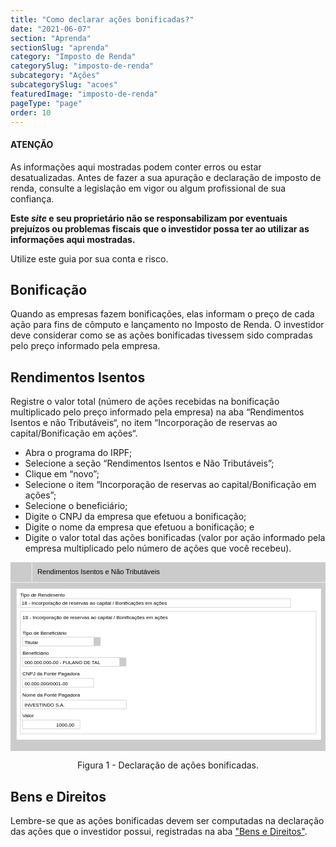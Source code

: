 ```yaml
---
title: "Como declarar ações bonificadas?"
date: "2021-06-07"
section: "Aprenda"
sectionSlug: "aprenda"
category: "Imposto de Renda"
categorySlug: "imposto-de-renda"
subcategory: "Ações"
subcategorySlug: "acoes"
featuredImage: "imposto-de-renda"
pageType: "page"
order: 10
---
```


<div class="dashedBox">

<h4>ATENÇÃO</h4>

As informações aqui mostradas podem conter erros ou estar desatualizadas. Antes de fazer a sua apuração e declaração de imposto de renda, consulte a legislação em vigor ou algum profissional de sua confiança.

**Este *site* e seu proprietário não se responsabilizam por eventuais prejuízos ou problemas fiscais que o investidor possa ter ao utilizar as informações aqui mostradas.**

Utilize este guia por sua conta e risco.


</div>

## Bonificação

Quando as empresas fazem bonificações, elas informam o preço de cada ação para fins de cômputo e lançamento no Imposto de Renda. O investidor deve considerar como se as ações bonificadas tivessem sido compradas pelo preço informado pela empresa.


## Rendimentos Isentos

Registre o valor total (número de ações recebidas na bonificação multiplicado pelo preço informado pela empresa) na aba “Rendimentos Isentos e não Tributáveis“, no item “Incorporação de reservas ao capital/Bonificação em ações“.

- Abra o programa do IRPF;
- Selecione a seção “Rendimentos Isentos e Não Tributáveis”;
- Clique em “novo”;
- Selecione o item “Incorporação de reservas ao capital/Bonificação em ações”;
- Selecione o beneficiário;
- Digite o CNPJ da empresa que efetuou a bonificação;
- Digite o nome da empresa que efetuou a bonificação; e
- Digite o valor total das ações bonificadas (valor por ação informado pela empresa multiplicado pelo número de ações que você recebeu).


<div style="text-align:center">
<svg version="1.1" xmlns="http://www.w3.org/2000/svg" xmlns:xlink="http://www.w3.org/1999/xlink" x="0px" y="0px"
	 viewBox="0 0 313.9 188.1" style="enable-background:new 0 0 313.9 188.1;" xml:space="preserve">
<style type="text/css">
	.st0{fill:#CBCBCB;}
	.st1{fill:#FFFFFF;}
	.st2{fill:none;stroke:#FFFFFF;stroke-width:0.5;stroke-miterlimit:10;}
	.st3{fill:none;stroke:#CBCBCB;stroke-width:0.5;stroke-miterlimit:10;}
	.st4{font-family:'Arial';}
	.st5{font-size:7px;}
	.st6{font-size:5px;}
</style>
<g id="fundo_cinza">
	<rect id="XMLID_76_" class="st0" width="313.9" height="188.1"/>
</g>
<g id="fundo_branco">
	<rect id="XMLID_75_" x="6.1" y="26.4" class="st1" width="303.3" height="150.4"/>
	<line id="XMLID_74_" class="st2" x1="317.5" y1="20.1" x2="-3.2" y2="20.1"/>
	<line id="XMLID_73_" class="st2" x1="21.3" y1="20.1" x2="21.3" y2="-2.1"/>
</g>
<g id="bordas">
	<rect id="XMLID_72_" x="9.9" y="49.1" class="st3" width="294.7" height="122"/>
	<rect id="XMLID_71_" x="9.9" y="36.3" class="st3" width="269.2" height="8.7"/>
	<rect id="XMLID_70_" x="12" y="74.7" class="st3" width="71.9" height="8.7"/>
	<rect id="XMLID_69_" x="12" y="157.3" class="st3" width="57.2" height="8.7"/>
	<rect id="XMLID_68_" x="12" y="95" class="st3" width="97.6" height="8.7"/>
	<rect id="XMLID_67_" x="12" y="115.8" class="st3" width="70.8" height="8.7"/>
	<rect id="XMLID_66_" x="12" y="137.5" class="st3" width="103.4" height="8.7"/>
</g>
<g id="botões">
	<rect id="XMLID_65_" x="82.8" y="74.7" class="st0" width="6.9" height="8.7"/>
	<rect id="XMLID_64_" x="108.5" y="95" class="st0" width="6.9" height="8.7"/>
</g>
<g id="texto">
	<text id="XMLID_63_" transform="matrix(1 0 0 1 26.7782 11.7102)" class="st4 st5">Rendimentos Isentos e Não Tributáveis</text>
	<text id="XMLID_62_" transform="matrix(1 0 0 1 9.4164 34.2029)" class="st4 st6">Tipo de Rendimento</text>
	<text id="XMLID_61_" transform="matrix(1 0 0 1 11.0002 42.5066)" class="st4 st6">18 - Incorporação de reservas ao capital / Bonificações em ações</text>
	<text id="XMLID_60_" transform="matrix(1 0 0 1 11.9734 72.4883)" class="st4 st6">Tipo de Beneficiário</text>
	<text id="XMLID_59_" transform="matrix(1 0 0 1 14.0004 81.5724)" class="st4 st6">Titular</text>
	<text id="XMLID_55_" transform="matrix(1 0 0 1 11.8517 154.6306)" class="st4 st6">Valor</text>
	<text id="XMLID_47_" transform="matrix(1 0 0 1 45.512 163.8904)" class="st4 st6">1000,00</text>
	<text id="XMLID_46_" transform="matrix(1 0 0 1 11.9739 92.2556)" class="st4 st6">Beneficiário</text>
	<text id="XMLID_45_" transform="matrix(0.9651 0 0 1 14.0004 101.3397)" class="st4 st6">000.000.000-00 - FULANO DE TAL</text>
	<text id="XMLID_44_" transform="matrix(1 0 0 1 11.9736 56.546)" class="st4 st6">18 - Incorporação de reservas ao capital / Bonificações em ações</text>
	<text id="XMLID_43_" transform="matrix(1 0 0 1 11.8078 112.6306)" class="st4 st6">CNPJ da Fonte Pagadora</text>
	<text id="XMLID_42_" transform="matrix(1 0 0 1 11.8076 133.7878)" class="st4 st6">Nome da Fonte Pagadora</text>
	<text id="XMLID_41_" transform="matrix(0.9651 0 0 1 14.0007 122.6454)" class="st4 st6">00.000.000/0001-00</text>
	<text id="XMLID_40_" transform="matrix(0.9651 0 0 1 14.0007 143.673)" class="st4 st6">INVESTINDO S.A.</text>
</g>
</svg>




</div>


<p class="legenda" style="text-align:center">Figura 1 - Declaração de ações bonificadas.</p>

## Bens e Direitos

Lembre-se que as ações bonificadas devem ser computadas na declaração das ações que o investidor possui, registradas na aba ["Bens e Direitos"](./imposto-de-renda/acoes/declarar-acoes-que-possui).